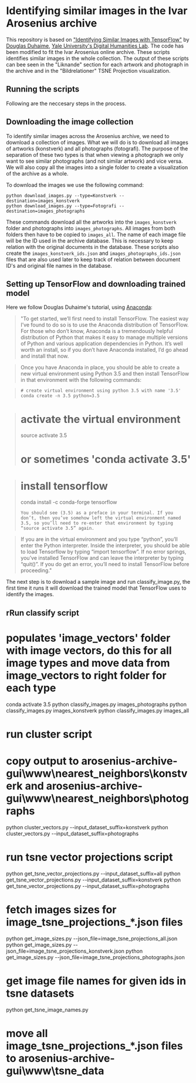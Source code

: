 # Identifying similar images in the Ivar Arosenius archive

This repository is based on ["Identifying Similar Images with TensorFlow"](https://douglasduhaime.com/posts/identifying-similar-images-with-tensorflow.html) by [Douglas Duhaime](https://douglasduhaime.com/), [Yale University's Digital Humanities Lab](http://dhlab.yale.edu/). The code has been modified to fit the Ivar Arosenius online archive. These scripts identifies similar images in the whole collection.
The output of these scripts can bee seen in the "Liknande" section for each artwork and photograph in the archive and in the "Bildrelationer" TSNE Projection visualization.

## Running the scripts

Following are the neccesary steps in the process.

## Downloading the image collection

To identify similar images across the Arosenius archive, we need to download a collection of images. What we will do is to download all images of artworks (konstverk) and all photographs (fotografi). The purpose of the separation of these two types is that when viewing a photograph we only want to see similar photographs (and not similar artwork) and vice versa. We will also copy all the images into a single folder to create a visualization of the archive as a whole.

To download the images we use the following command:
```
python download_images.py --type=Konstverk --destination=images_konstverk
python download_images.py --type=Fotografi --destination=images_photographs
```
These commands download all the artworks into the `images_konstverk` folder and photographs into `images_photographs`. All images from both folders then have to be copied to `images_all`. The name of each image file will be the ID used in the archive database. This is necessary to keep relation with the original documents in the database.
These scripts also create the `images_konstverk_ids.json` and `images_photographs_ids.json` files that are also used later to keep track of relation between document ID's and original file names in the database.

## Setting up TensorFlow and downloading trained model

Here we follow Douglas Duhaime's tutorial, using [Anaconda](https://www.continuum.io/downloads):

>"To get started, we’ll first need to install TensorFlow. The easiest way I’ve found to do so is to use the Anaconda distribution of TensorFlow. For those who don’t know, Anaconda is a tremendously helpful distribution of Python that makes it easy to manage multiple versions of Python and various application dependencies in Python. It’s well worth an install, so if you don’t have Anaconda installed, I’d go ahead and install that now.

>Once you have Anaconda in place, you should be able to create a new virtual environment using Python 3.5 and then install TensorFlow in that environment with the following commands:

>```
># create virtual environment using python 3.5 with name '3.5'
>conda create -n 3.5 python=3.5

># activate the virtual environment
>source activate 3.5
># or sometimes 'conda activate 3.5'

># install tensorflow
>conda install -c conda-forge tensorflow
>```
>You should see (3.5) as a preface in your terminal. If you don’t, then you’ve somehow left the virtual environment named 3.5, so you’ll need to re-enter that environment by typing “source activate 3.5” again.

>If you are in the virtual environment and you type “python”, you’ll enter the Python interpreter. Inside the interpreter, you should be able to load Tensorflow by typing “import tensorflow”. If no error springs, you’ve installed TensorFlow and can leave the interpreter by typing “quit()”. If you do get an error, you’ll need to install TensorFlow before proceeding."

The next step is to download a sample image and run classify_image.py, the first time it runs it will download the trained model that TensorFlow uses to identify the images.

## rRun classify script
# populates 'image_vectors' folder with image vectors, do this for all image types and move data from image_vectors to right folder for each type

conda activate 3.5
python classify_images.py images_photographs
python classify_images.py images_konstverk
python classify_images.py images_all




# run cluster script
# copy output to arosenius-archive-gui\www\nearest_neighbors\konstverk and arosenius-archive-gui\www\nearest_neighbors\photographs

python cluster_vectors.py --input_dataset_suffix=konstverk
python cluster_vectors.py --input_dataset_suffix=photographs




# run tsne vector projections script

python get_tsne_vector_projections.py --input_dataset_suffix=all
python get_tsne_vector_projections.py --input_dataset_suffix=konstverk
python get_tsne_vector_projections.py --input_dataset_suffix=photographs



# fetch images sizes for image_tsne_projections_*.json files

python get_image_sizes.py --json_file=image_tsne_projections_all.json
python get_image_sizes.py --json_file=image_tsne_projections_konstverk.json
python get_image_sizes.py --json_file=image_tsne_projections_photographs.json



# get image file names for given ids in tsne datasets

python get_tsne_image_names.py

# move all image_tsne_projections_*.json files to arosenius-archive-gui\www\tsne_data 
